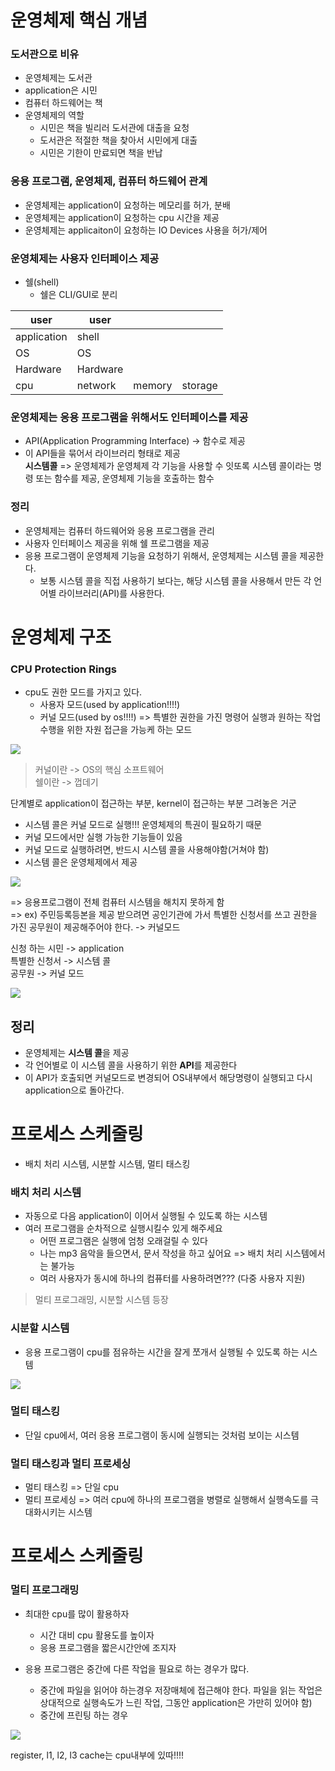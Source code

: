 # 운영체제 핵심 개념

### 도서관으로 비유
* 운영체제는 도서관
* application은 시민
* 컴퓨터 하드웨어는 책
* 운영체제의 역할
  * 시민은 책을 빌리러 도서관에 대출을 요청
  * 도서관은 적절한 책을 찾아서 시민에게 대출
  * 시민은 기한이 만료되면 책을 반납

### 응용 프로그램, 운영체제, 컴퓨터 하드웨어 관계
* 운영체제는 application이 요청하는 메모리를 허가, 분배
* 운영체제는 application이 요청하는 cpu 시간을 제공
* 운영체제는 applicaiton이 요청하는 IO Devices 사용을 허가/제어

### 운영체제는 사용자 인터페이스 제공
* 쉘(shell)
  * 쉘은 CLI/GUI로 분리

|user|user|||
|-|-|-|-|
|application|shell|
|OS|OS|
|Hardware|Hardware|
|cpu|network|memory|storage|

### 운영체제는 응용 프로그램을 위해서도 인터페이스를 제공
* API(Application Programming Interface) -> 함수로 제공
* 이 API들을 묶어서 라이브러리 형태로 제공    
**시스템콜** => 운영체제가 운영체제 각 기능을 사용할 수 잇또록 시스템 콜이라는 명령 또는 함수를 제공, 운영체제 기능을 호출하는 함수

### 정리
* 운영체제는 컴퓨터 하드웨어와 응용 프로그램을 관리
* 사용자 인터페이스 제공을 위해 쉘 프로그램을 제공
* 응용 프로그램이 운영체제 기능을 요청하기 위해서, 운영체제는 시스템 콜을 제공한다.
  * 보통 시스템 콜을 직접 사용하기 보다는, 해당 시스템 콜을 사용해서 만든 각 언어별 라이브러리(API)를 사용한다.


# 운영체제 구조

### CPU Protection Rings
* cpu도 권한 모드를 가지고 있다.
  * 사용자 모드(used by application!!!!)
  * 커널 모드(used by os!!!!) => 특별한 권한을 가진 명령어 실행과 원하는 작업 수행을 위한 자원 접근을 가능케 하는 모드

<img src="https://media.vlpt.us/images/oen/post/0e9df501-6c44-4789-9063-9cb74c93a902/image.png">

> 커널이란 -> OS의 핵심 소프트웨어  
> 쉘이란 -> 껍데기

단계별로 application이 접근하는 부분, kernel이 접근하는 부분 그려놓은 거군

* 시스템 콜은 커널 모드로 실행!!! 운영체제의 특권이 필요하기 때문
* 커널 모드에서만 실행 가능한 기능들이 있음
* 커널 모드로 실행하려면, 반드시 시스템 콜을 사용해야함(거쳐야 함)
* 시스템 콜은 운영체제에서 제공

<img src="https://user-images.githubusercontent.com/72545732/142640725-8ef7c798-7eb5-4aff-a822-2766aa41272f.png">

=> 응용프로그램이 전체 컴퓨터 시스템을 해치지 못하게 함    
=> ex) 주민등록등본을 제공 받으려면 공인기관에 가서 특별한 신청서를 쓰고 권한을 가진 공무원이 제공해주어야 한다. -> 커널모드    

신청 하는 시민 -> application    
특별한 신청서 -> 시스템 콜    
공무원 -> 커널   모드

<img src="https://user-images.githubusercontent.com/72545732/142641818-01171dc8-8ce3-4c67-ad3e-826aa18f8c8c.png">

## 정리
* 운영체제는 **시스템 콜**을 제공
* 각 언어별로 이 시스템 콜을 사용하기 위한 **API**를 제공한다
* 이 API가 호출되면 커널모드로 변경되어 OS내부에서 해당명령이 실행되고 다시 application으로 돌아간다.





# 프로세스 스케줄링

- 배치 처리 시스템, 시분할 시스템, 멀티 태스킹

### 배치 처리 시스템
* 자동으로 다음 application이 이어서 실행될 수 있도록 하는 시스템
* 여러 프로그램을 순차적으로 실행시킬수 있게 해주세요
  * 어떤 프로그램은 실행에 엄청 오래걸릴 수 있다
  * 나는 mp3 음악을 들으면서, 문서 작성을 하고 싶어요 => 배치 처리 시스템에서는 불가능
  * 여러 사용자가 동시에 하나의 컴퓨터를 사용하려면??? (다중 사용자 지원)

> 멀티 프로그래밍, 시분할 시스템 등장

### 시분할 시스템
* 응용 프로그램이 cpu를 점유하는 시간을 잘게 쪼개서 실행될 수 있도록 하는 시스템

<img src="https://user-images.githubusercontent.com/72545732/142643670-8b72028e-17d7-4f2e-884e-30a88e4d23f8.png">

### 멀티 태스킹
* 단일 cpu에서, 여러 응용 프로그램이 동시에 실행되는 것처럼 보이는 시스템

### 멀티 태스킹과 멀티 프로세싱
* 멀티 태스킹 => 단일 cpu 
* 멀티 프로세싱 => 여러 cpu에 하나의 프로그램을 병렬로 실행해서 실행속도를 극대화시키는 시스템


# 프로세스 스케줄링

### 멀티 프로그래밍
* 최대한 cpu를 많이 활용하자
  * 시간 대비 cpu 활용도를 높이자
  * 응용 프로그램을 짧은시간안에 조지자

* 응용 프로그램은 중간에 다른 작업을 필요로 하는 경우가 많다.
  * 중간에 파일을 읽어야 하는경우 저장매체에 접근해야 한다. 파일을 읽는 작업은 상대적으로 실행속도가 느린 작업, 그동안 application은 가만히 있어야 함)
  * 중간에 프린팅 하는 경우


<img src="https://user-images.githubusercontent.com/72545732/142646028-eb49f0a8-19e5-4e5a-a5ca-5cbb31e63237.png">

register, l1, l2, l3 cache는 cpu내부에 있따!!!!

